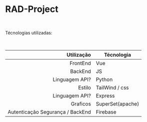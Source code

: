 # RAD-Project

<br/>

 Técnologias utilizadas: 

<br/>

| Utilização | Técnologia |
|-----:|-----------|
|    FrontEnd| Vue|
|    BackEnd| JS|
|     Linguagem API?| Python    |
|     Estilo| TailWind / css     |
|     Linguagem API?| Express       |
|     Graficos| SuperSet(apache)       |
|     Autenticação Segurança / BackEnd| Firebase       |




